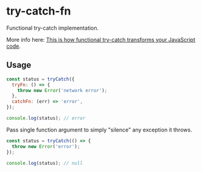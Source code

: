 # try-catch-fn

Functional try-catch implementation.

More info here: [This is how functional try-catch transforms your JavaScript code](https://www.codingbeautydev.com/blog/javascript-functional-try-catch).

## Usage

```js
const status = tryCatch({
  tryFn: () => {
    throw new Error('network error');
  },
  catchFn: (err) => 'error',
});

console.log(status); // error
```

Pass single function argument to simply "silence" any exception it throws.

```js
const status = tryCatch(() => {
  throw new Error('error');
});

console.log(status); // null
```
